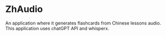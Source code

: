# ZhAudio

An application where it generates flashcards from Chinese lessons audio. This application uses chatGPT API and whisperx.

